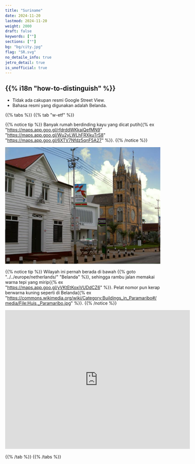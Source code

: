```yaml
---
title: "Suriname"
date: 2024-11-20
lastmod: 2024-11-20
weight: 2000
draft: false
keywords: [""]
sections: [""]
bg: "bg/city.jpg"
flag: "SR.svg"
no_detaile_info: true
jetro_detail: true
is_unofficial: true
---
```


<div class="main-desciption country-description">
    <h2 class="section-title">{{% i18n "how-to-distinguish" %}}</h2>
    <ul class="rule-list">
        <li class="no-evidence">Tidak ada cakupan resmi Google Street View.</li>
        <li>Bahasa resmi yang digunakan adalah Belanda.</li>
    </ul>
</div>

{{% tabs %}}
{{% tab "w-etf" %}}

{{% notice tip %}}
Banyak rumah berdinding kayu yang dicat putih{{% ex "https://maps.app.goo.gl/rfdrddWKkaiQefMN9" "https://maps.app.goo.gl/Wu2yLWLhFRXkuTrS8" "https://maps.app.goo.gl/6XTV7Nfdz5qnF5A27" %}}.
{{% /notice %}}
<div class="googlemap-if">
<img src="kathedralehenckarronstraat1.jpg">
</div>

{{% notice tip %}}
Wilayah ini pernah berada di bawah {{% goto "../../europe/netherlands/" "Belanda" %}}, sehingga rambu jalan memakai warna tepi yang mirip{{% ex "https://maps.app.goo.gl/yVKtEtKoxiVUDdCZ6" %}}. Pelat nomor pun kerap berwarna kuning seperti di Belanda{{% ex "https://commons.wikimedia.org/wiki/Category:Buildings_in_Paramaribo#/media/File:Huis,_Paramaribo.jpg" %}}.
{{% /notice %}}
<div class="googlemap-if">
<iframe src="https://www.google.com/maps/embed?pb=!4v1735956333849!6m8!1m7!1sCAoSLEFGMVFpcE9OUm53a2lVajlmQ3ZzMkpFS09KS1N3S3FiTGxGM3AtYk5mWG82!2m2!1d5.728942011500915!2d-55.12332797335178!3f77.75020705732503!4f-2.6925687585050895!5f0.5441121760819865" width="600" height="450" style="border:0;" allowfullscreen="" loading="lazy" referrerpolicy="no-referrer-when-downgrade"></iframe>
</div>

{{% /tab %}}
{{% /tabs %}}
